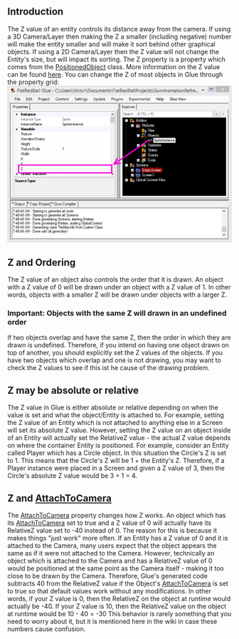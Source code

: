 ## Introduction

The Z value of an entity controls its distance away from the camera. If using a 3D Camera/Layer then making the Z a smaller (including negative) number will make the entity smaller and will make it sort behind other graphical objects. If using a 2D Camera/Layer then the Z value will not change the Entity's size, but will impact its sorting. The Z property is a property which comes from the [PositionedObject](/frb/docs/index.php?title=FlatRedBall.PositionedObject.md "FlatRedBall.PositionedObject") class. More information on the Z value can be found [here](/frb/docs/index.php?title=FlatRedBall.PositionedObject.md.Z "FlatRedBall.PositionedObject.Z"). You can change the Z of most objects in Glue through the property grid: ![ZInGlue.png](/media/migrated_media-ZInGlue.png)

## Z and Ordering

The Z value of an object also controls the order that it is drawn. An object with a Z value of 0 will be drawn under an object with a Z value of 1. In other words, objects with a smaller Z will be drawn under objects with a larger Z.

### Important: Objects with the same Z will drawn in an undefined order

If two objects overlap and have the same Z, then the order in which they are drawn is undefined. Therefore, if you intend on having one object drawn on top of another, you should explicitly set the Z values of the objects. If you have two objects which overlap and one is not drawing, you may want to check the Z values to see if this ist he cause of the drawing problem.

## Z may be absolute or relative

The Z value in Glue is either absolute or relative depending on when the value is set and what the object/Entity is attached to. For example, setting the Z value of an Entity which is not attached to anything else in a Screen will set its absolute Z value. However, setting the Z value on an object inside of an Entity will actually set the RelativeZ value - the actual Z value depends on where the container Entity is positioned. For example, consider an Entity called Player which has a Circle object. In this situation the Circle's Z is set to 1. This means that the Circle's Z will be 1 + the Entity's Z. Therefore, if a Player instance were placed in a Screen and given a Z value of 3, then the Circle's absolute Z value would be 3 + 1 = 4.

## Z and [AttachToCamera](/frb/docs/index.php?title=Glue:Reference:Objects:AttachToCamera.md "Glue:Reference:Objects:AttachToCamera")

The [AttachToCamera](/frb/docs/index.php?title=Glue:Reference:Objects:AttachToCamera.md "Glue:Reference:Objects:AttachToCamera") property changes how Z works. An object which has its [AttachToCamera](/frb/docs/index.php?title=Glue:Reference:Objects:AttachToCamera.md "Glue:Reference:Objects:AttachToCamera") set to true and a Z value of 0 will actually have its RelativeZ value set to -40 instead of 0. The reason for this is because it makes things "just work" more often. If an Entity has a Z value of 0 and it is attached to the Camera, many users expect that the object appears the same as if it were not attached to the Camera. However, technically an object which is attached to the Camera and has a RelativeZ value of 0 would be positioned at the same point as the Camera itself - making it too close to be drawn by the Camera. Therefore, Glue's generated code subtracts 40 from the RelativeZ value if the Object's [AttachToCamera](/frb/docs/index.php?title=Glue:Reference:Objects:AttachToCamera.md "Glue:Reference:Objects:AttachToCamera") is set to true so that default values work without any modifications. In other words, if your Z value is 0, then the RelativeZ on the object at runtime would actually be -40. If your Z value is 10, then the RelativeZ value on the object at runtime would be 10 - 40 = -30 This behavior is rarely something that you need to worry about it, but it is mentioned here in the wiki in case these numbers cause confusion.
